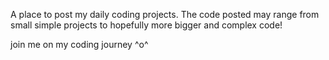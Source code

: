 A place to post my daily coding projects. 
The code posted may range from small simple projects to hopefully more bigger and complex code!

join me on my coding journey ^o^
